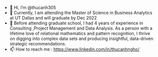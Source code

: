 - 👋 Hi, I’m @thucanh305
- 👀 Currently, I am attending the Master of Science in Business Analytics at UT Dallas and will graduate by Dec 2022
- 🌱 Before attending graduate school, I had 4 years of experience in Consulting ,Project Management and Data Analysis. As a person with a lifetime love of relational mathematics and pattern recognition, I thrive on digging into complex data sets and producing insightful, data-driven strategic recommendations. 
- 📫 How to reach me : https://www.linkedin.com/in/thucanhngho/

<!---
thucanh305/thucanh305 is a ✨ special ✨ repository because its `README.md` (this file) appears on your GitHub profile.
You can click the Preview link to take a look at your changes.
--->
